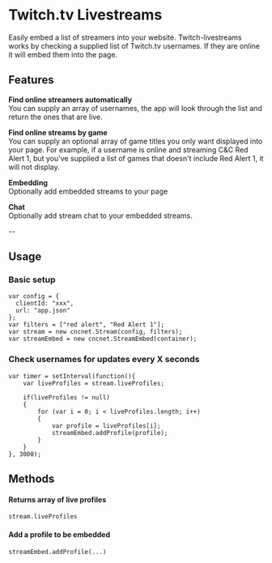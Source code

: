 # Twitch.tv Livestreams
Easily embed a list of streamers into your website. Twitch-livestreams works by checking a supplied list of Twitch.tv usernames. 
If they are online it will embed them into the page.

## Features
**Find online streamers automatically**<br/>
You can supply an array of usernames, the app will look through the list and return the ones that are live.

**Find online streams by game**<br/>
You can supply an optional array of game titles you only want displayed into your page. For example, if a username is online 
and streaming C&C Red Alert 1, but you've supplied a list of games that doesn't include Red Alert 1, it will not display.

**Embedding**<br/>
Optionally add embedded streams to your page

**Chat**<br/>
Optionally add stream chat to your embedded streams.

--

## Usage

### Basic setup
    var config = {
      clientId: "xxx",
      url: "app.json"
    };
    var filters = ["red alert", "Red Alert 1"];
    var stream = new cncnet.Stream(config, filters);
    var streamEmbed = new cncnet.StreamEmbed(container);
    
### Check usernames for updates every X seconds

    var timer = setInterval(function(){
        var liveProfiles = stream.liveProfiles;
        
        if(liveProfiles != null)
        {
            for (var i = 0; i < liveProfiles.length; i++)
            {
                var profile = liveProfiles[i];
                streamEmbed.addProfile(profile);
            }
        }
    }, 3000);    

## Methods
#### Returns array of live profiles
    stream.liveProfiles
    
#### Add a profile to be embedded
    streamEmbed.addProfile(...)

